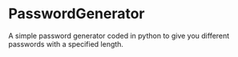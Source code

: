 # PasswordGenerator
A simple password generator coded in python to give you different passwords with a specified length.
